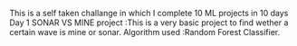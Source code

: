 This is a self taken challange in which I complete 10 ML projects in 10 days
Day 1 SONAR VS MINE project :This is a very basic project to find wether a certain wave is mine or sonar.
Algorithm used :Random Forest Classifier.
